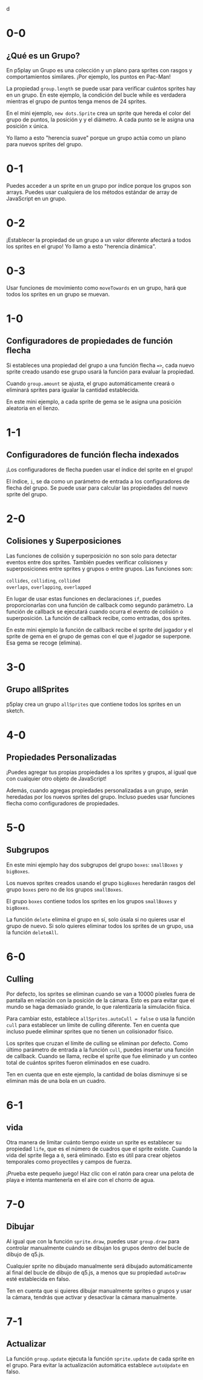 d

# 0-0

## ¿Qué es un Grupo?

En p5play un Grupo es una colección y un plano para sprites con rasgos y comportamientos similares. ¡Por ejemplo, los puntos en Pac-Man!

La propiedad `group.length` se puede usar para verificar cuántos sprites hay en un grupo. En este ejemplo, la condición del bucle while es verdadera mientras el grupo de puntos tenga menos de 24 sprites.

En el mini ejemplo, `new dots.Sprite` crea un sprite que hereda el color del grupo de puntos, la posición y y el diámetro. A cada punto se le asigna una posición x única.

Yo llamo a esto "herencia suave" porque un grupo actúa como un plano para nuevos sprites del grupo.

# 0-1

Puedes acceder a un sprite en un grupo por índice porque los grupos son arrays. Puedes usar cualquiera de los métodos estándar de array de JavaScript en un grupo.

# 0-2

¡Establecer la propiedad de un grupo a un valor diferente afectará a todos los sprites en el grupo! Yo llamo a esto "herencia dinámica".

# 0-3

Usar funciones de movimiento como `moveTowards` en un grupo, hará que todos los sprites en un grupo se muevan.

# 1-0

## Configuradores de propiedades de función flecha

Si estableces una propiedad del grupo a una función flecha `=>`, cada nuevo sprite creado usando ese grupo usará la función para evaluar la propiedad.

Cuando `group.amount` se ajusta, el grupo automáticamente creará o eliminará sprites para igualar la cantidad establecida.

En este mini ejemplo, a cada sprite de gema se le asigna una posición aleatoria en el lienzo.

# 1-1

## Configuradores de función flecha indexados

¡Los configuradores de flecha pueden usar el índice del sprite en el grupo!

El índice, `i`, se da como un parámetro de entrada a los configuradores de flecha del grupo. Se puede usar para calcular las propiedades del nuevo sprite del grupo.

# 2-0

## Colisiones y Superposiciones

Las funciones de colisión y superposición no son solo para detectar eventos entre dos sprites. También puedes verificar colisiones y superposiciones entre sprites y grupos o entre grupos. Las funciones son:

`collides`, `colliding`, `collided`  
`overlaps`, `overlapping`, `overlapped`

En lugar de usar estas funciones en declaraciones `if`, puedes proporcionarlas con una función de callback como segundo parámetro. La función de callback se ejecutará cuando ocurra el evento de colisión o superposición. La función de callback recibe, como entradas, dos sprites.

En este mini ejemplo la función de callback recibe el sprite del jugador y el sprite de gema en el grupo de gemas con el que el jugador se superpone. Esa gema se recoge (elimina).

# 3-0

## Grupo allSprites

p5play crea un grupo `allSprites` que contiene todos los sprites en un sketch.

# 4-0

## Propiedades Personalizadas

¡Puedes agregar tus propias propiedades a los sprites y grupos, al igual que con cualquier otro objeto de JavaScript!

Además, cuando agregas propiedades personalizadas a un grupo, serán heredadas por los nuevos sprites del grupo. Incluso puedes usar funciones flecha como configuradores de propiedades.

# 5-0

## Subgrupos

En este mini ejemplo hay dos subgrupos del grupo `boxes`: `smallBoxes` y `bigBoxes`.

Los nuevos sprites creados usando el grupo `bigBoxes` heredarán rasgos del grupo `boxes` pero no de los grupos `smallBoxes`.

El grupo `boxes` contiene todos los sprites en los grupos `smallBoxes` y `bigBoxes`.

La función `delete` elimina el grupo en sí, solo úsala si no quieres usar el grupo de nuevo. Si solo quieres eliminar todos los sprites de un grupo, usa la función `deleteAll`.

# 6-0

## Culling

Por defecto, los sprites se eliminan cuando se van a 10000 píxeles fuera de pantalla en relación con la posición de la cámara. Esto es para evitar que el mundo se haga demasiado grande, lo que ralentizaría la simulación física.

Para cambiar esto, establece `allSprites.autoCull = false` o usa la función `cull` para establecer un límite de culling diferente. Ten en cuenta que incluso puede eliminar sprites que no tienen un colisionador físico.

Los sprites que cruzan el límite de culling se eliminan por defecto. Como último parámetro de entrada a la función `cull`, puedes insertar una función de callback. Cuando se llama, recibe el sprite que fue eliminado y un conteo total de cuántos sprites fueron eliminados en ese cuadro.

Ten en cuenta que en este ejemplo, la cantidad de bolas disminuye si se eliminan más de una bola en un cuadro.

# 6-1

## vida

Otra manera de limitar cuánto tiempo existe un sprite es establecer su propiedad `life`, que es el número de cuadros que el sprite existe. Cuando la vida del sprite llega a `0`, será eliminado. Esto es útil para crear objetos temporales como proyectiles y campos de fuerza.

¡Prueba este pequeño juego! Haz clic con el ratón para crear una pelota de playa e intenta mantenerla en el aire con el chorro de agua.

# 7-0

## Dibujar

Al igual que con la función `sprite.draw`, puedes usar `group.draw` para controlar manualmente cuándo se dibujan los grupos dentro del bucle de dibujo de q5.js.

Cualquier sprite no dibujado manualmente será dibujado automáticamente al final del bucle de dibujo de q5.js, a menos que su propiedad `autoDraw` esté establecida en falso.

Ten en cuenta que si quieres dibujar manualmente sprites o grupos y usar la cámara, tendrás que activar y desactivar la cámara manualmente.

# 7-1

## Actualizar

La función `group.update` ejecuta la función `sprite.update` de cada sprite en el grupo. Para evitar la actualización automática establece `autoUpdate` en falso.
